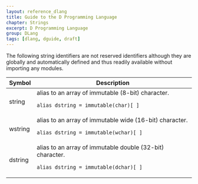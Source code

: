 ```yaml
---
layout: reference_dlang
title: Guide to the D Programming Language
chapter: Strings
excerpt: D Programming Language
group: DLang
tags: [dlang, dguide, draft]
---
```


The following string identifiers are not reserved identifiers although they are globally and automatically defined and thus readily available without importing any modules.

| Symbol    | Description |
|-----------|-------------|
| string    | alias to an array of immutable (8-bit) character. <p>`alias dstring = immutable(char)[ ]`</p> |
| wstring   | alias to an array of immutable wide (16-bit) character. <p>`alias dstring = immutable(wchar)[ ]`</p> |
| dstring   | alias to an array of immutable double (32-bit) character. <p>`alias dstring = immutable(dchar)[ ]`</p> |

